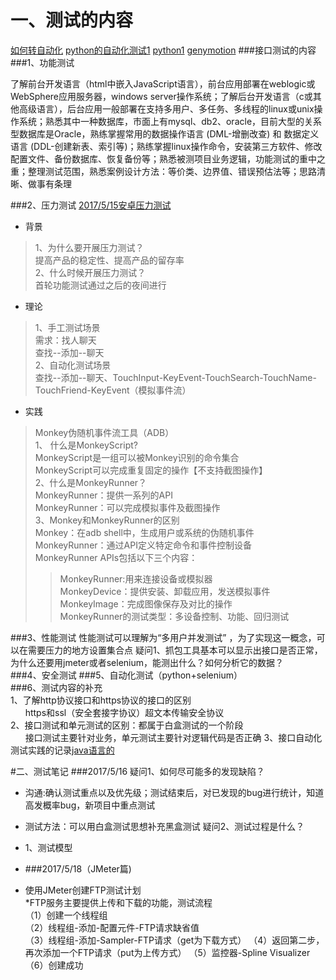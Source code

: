 # 一、测试的内容
[如何转自动化](https://www.zhihu.com/question/22211535)
[python的自动化测试1](http://blog.csdn.net/powerccna/article/details/8038904)
[python1](http://www.bkjia.com/ASPjc/832052.html)
[genymotion](https://genymotion.en.softonic.com/)
###接口测试的内容  
###1、功能测试  
>
了解前台开发语言（html中嵌入JavaScript语言），前台应用部署在weblogic或WebSphere应用服务器，windows server操作系统；了解后台开发语言（c或其他高级语言），后台应用一般部署在支持多用户、多任务、多线程的linux或unix操作系统；熟悉其中一种数据库，市面上有mysql、db2、oracle，目前大型的关系型数据库是Oracle，熟练掌握常用的数据操作语言 (DML-增删改查) 和 数据定义语言 (DDL-创建新表、索引等)；熟练掌握linux操作命令，安装第三方软件、修改配置文件、备份数据库、恢复备份等；熟悉被测项目业务逻辑，功能测试的重中之重；整理测试范围，熟悉案例设计方法：等价类、边界值、错误预估法等；思路清晰、做事有条理

###2、压力测试
[2017/5/15安卓压力测试](http://www.imooc.com/learn/729)  

* 背景 
 
> 1、为什么要开展压力测试？  
> 提高产品的稳定性、提高产品的留存率  
> 2、什么时候开展压力测试？  
> 首轮功能测试通过之后的夜间进行  
>   
 
* 理论  
  
> 1、手工测试场景  
> 需求：找人聊天  
> 查找--添加--聊天  
> 2、自动化测试场景  
> 查找--添加--聊天、TouchInput-KeyEvent-TouchSearch-TouchName-TouchFriend-KeyEvent（模拟事件流） 

* 实践  
 
>    
> Monkey伪随机事件流工具（ADB）  
>1、 什么是MonkeyScript?  
>MonkeyScript是一组可以被Monkey识别的命令集合  
>MonkeyScript可以完成重复固定的操作【不支持截图操作】  
>2、什么是MonkeyRunner？  
>MonkeyRunner：提供一系列的API  
>MonkeyRunner：可以完成模拟事件及截图操作  
>3、Monkey和MonkeyRunner的区别  
>Monkey：在adb shell中，生成用户或系统的伪随机事件  
>MonkeyRunner：通过API定义特定命令和事件控制设备  
>MonkeyRunner APIs包括以下三个内容：  
> >MonkeyRunner:用来连接设备或模拟器  
> >MonkeyDevice：提供安装、卸载应用，发送模拟事件  
> >MonkeyImage：完成图像保存及对比的操作  
> >MonkeyRunner的测试类型：多设备控制、功能、回归测试

###3、性能测试 
性能测试可以理解为“多用户并发测试” ，为了实现这一概念，可以在需要压力的地方设置集合点
疑问1、抓包工具基本可以显示出接口是否正常，为什么还要用jmeter或者selenium，能测出什么？如何分析它的数据？
&nbsp; &nbsp;&nbsp;&nbsp;&nbsp;
###4、安全测试
###5、自动化测试（python+selenium）  
###6、测试内容的补充  
1、了解http协议接口和https协议的接口的区别  
 &nbsp; &nbsp;&nbsp;&nbsp;&nbsp;https和ssl（安全套接字协议）超文本传输安全协议  
2、接口测试和单元测试的区别：都属于白盒测试的一个阶段  
&nbsp; &nbsp;&nbsp;&nbsp;&nbsp;接口测试主要针对业务，单元测试主要针对逻辑代码是否正确
3、接口自动化测试实践的记录[java语言的](https://testerhome.com/topics/3690)

#二、测试笔记
###2017/5/16
疑问1、如何尽可能多的发现缺陷？  
* 沟通:确认测试重点以及优先级；测试结束后，对已发现的bug进行统计，知道高发概率bug，新项目中重点测试
* 测试方法：可以用白盒测试思想补充黑盒测试
疑问2、测试过程是什么？
* 1、测试模型
* ###2017/5/18（JMeter篇)  

* 使用JMeter创建FTP测试计划  
*FTP服务主要提供上传和下载的功能，测试流程  
（1）创建一个线程组  
（2）线程组-添加-配置元件-FTP请求缺省值  
（3）线程组-添加-Sampler-FTP请求（get为下载方式）
（4）返回第二步，再次添加一个FTP请求（put为上传方式）
（5）监控器-Spline Visualizer
（6）创建成功  

